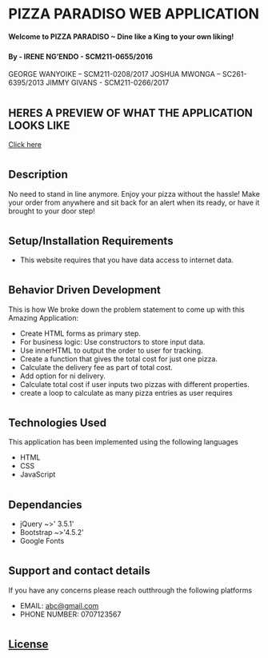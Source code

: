 # PIZZA PARADISO WEB APPLICATION
#### Welcome to PIZZA PARADISO ~ Dine like a King to your own liking!
### 
#### By - IRENE NG’ENDO - SCM211-0655/2016
GEORGE WANYOIKE – SCM211-0208/2017
JOSHUA MWONGA – SC261-6395/2013
JIMMY GIVANS - SCM211-0266/2017
#
## HERES A PREVIEW OF WHAT THE APPLICATION LOOKS LIKE 

[Click here](https://irene-mukii.github.io/pizza-paradiso/)


#
## Description
No need to stand in line anymore. Enjoy your pizza without the hassle! 
Make your order from anywhere and sit back for an alert when its ready, or have it brought to your door step!

#

## Setup/Installation Requirements
* This website requires that you have data access to internet data.
#
## Behavior Driven Development
This is how We broke down the problem statement to come up with this Amazing Application:

* Create HTML forms as primary step.
* For business logic: Use constructors to store input data.
* Use innerHTML to output the order to user for tracking.
* Create a function that gives the total cost for just one pizza.
* Calculate the delivery fee as part of total cost.
* Add option for ni delivery.
* Calculate total cost if user inputs two pizzas with different properties.
* create a  loop to calculate as many pizza entries as user requires

#
## Technologies Used
This application has been implemented using the following languages
* HTML
* CSS 
* JavaScript
#
## Dependancies
* jQuery ~>' 3.5.1'
* Bootstrap ~>'4.5.2'
* Google Fonts
#
## Support and contact details
If you have any concerns please reach outthrough the following platforms
* EMAIL: abc@gmail.com 
* PHONE NUMBER: 0707123567
#
## [License](./LICENSE)
